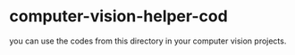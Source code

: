 # computer-vision-helper-cod
you can use the codes from this directory in your computer vision projects.
